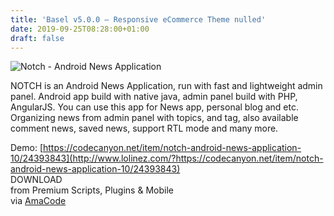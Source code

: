 ```yaml
---
title: 'Basel v5.0.0 – Responsive eCommerce Theme nulled'
date: 2019-09-25T08:28:00+01:00
draft: false
---
```


![Notch - Android News Application](http://www.codelist.cc/uploads/posts/2019-09/1569397216_notch.jpg "Notch - Android News Application")  
  
NOTCH is an Android News Application, run with fast and lightweight admin panel. Android app build with native java, admin panel build with PHP, AngularJS. You can use this app for News app, personal blog and etc. Organizing news from admin panel with topics, and tag, also available comment news, saved news, support RTL mode and many more.  
  
Demo: [https://codecanyon.net/item/notch-android-news-application-10/24393843](http://www.lolinez.com/?https://codecanyon.net/item/notch-android-news-application-10/24393843)  
DOWNLOAD  
from Premium Scripts, Plugins & Mobile  
via [AmaCode](https://amazcode.ooo)